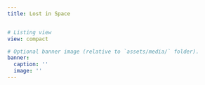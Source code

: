 ```yaml
---
title: Lost in Space


# Listing view
view: compact

# Optional banner image (relative to `assets/media/` folder).
banner:
  caption: ''
  image: ''
---
```

